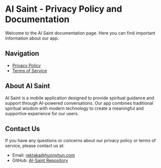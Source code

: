 # AI Saint - Privacy Policy and Documentation

Welcome to the AI Saint documentation page. Here you can find important information about our app.

## Navigation

- [Privacy Policy](privacy-policy.html)
- [Terms of Service](terms-of-service.html)

## About AI Saint

AI Saint is a mobile application designed to provide spiritual guidance and support through AI-powered conversations. Our app combines traditional spiritual wisdom with modern technology to create a meaningful and supportive experience for our users.

## Contact Us

If you have any questions or concerns about our privacy policy or terms of service, please contact us at:
- Email: rektaka@hunnyhun.com
- GitHub: [AI-Saint Repository](https://github.com/hunnyhun/ai-saint) 